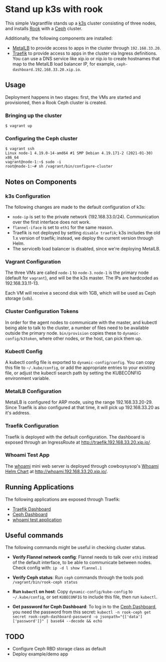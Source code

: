 # Stand up k3s with rook

This simple Vagrantfile stands up a [k3s](https://k3s.io) cluster consisting of three nodes, and installs [Rook](https://rook.io) with a [Ceph](https://ceph.io) cluster.

Additionally, the following components are installed:
- [MetalLB](https://metallb.universe.tf) to provide access to apps in the cluster through `192.168.33.20`.
- [Traefik](https://github.com/traefik/traefik-helm-chart/tree/master/traefik) to provide access to apps in the cluster via Ingress definitions. You can use a DNS service like xip.io or nip.io to create hostnames that map to the MetalLB load balancer IP, for example, `ceph-dashboard.192.168.33.20.xip.io`.

## Usage

Deployment happens in two stages: first, the VMs are started and provisioned, then a Rook Ceph cluster is created.

### Bringing up the cluster
```
$ vagrant up
```

### Configuring the Ceph cluster
```
$ vagrant ssh
Linux node-1 4.19.0-14-amd64 #1 SMP Debian 4.19.171-2 (2021-01-30) x86_64
vagrant@node-1:~$ sudo -i
root@node-1:~# sh /vagrant/bin/configure-cluster
```

## Notes on Components

### k3s Configuration

The following changes are made to the default configuration of k3s:
- `node-ip` is set to the private network (192.168.33.0/24). Communication over the first interface does not work.
- `flannel-iface` is set to `eth1` for the same reason.
- Traefik is not deployed by setting `disable traefik`; k3s includes the old 1.x version of traefik; instead, we deploy the current version through Helm.
- The servicelb load balancer is disabled, since we're deploying MetalLB.

### Vagrant Configuration

The three VMs are called `node-1` to `node-3`. `node-1` is the primary node (default for `vagrant`), and will be the k3s master. The IPs are hardcoded as 192.168.33.11-13.

Each VM will receive a second disk with 1GB, which will be used as Ceph storage (`sdb`).

### Cluster Configuration Tokens

In order for the agent nodes to communicate with the master, and kubectl being able to talk to the cluster, a number of files need to be available outside the primary node. `bin/provision` copies these to `dynamic-config/k3token`, where other nodes, or the host, can pick them up.

### Kubectl Config

A kubectl config file is exported to `dynamic-config/config`. You can copy this file to `~/.kube/config`, or add the appropriate entries to your existing file, or adjust the kubectl search path by setting the KUBECONFIG environment variable.

### MetalLB Configuration

MetalLB is configured for ARP mode, using the range 192.168.33.20-29. Since Traefik is also configured at that time, it will pick up 192.168.33.20 as it's address.

### Traefik Configuration

Traefik is deployed with the default configuration. The dashboard is exposed through an IngressRoute at http://traefik.192.168.33.20.xip.io/.

### Whoami Test App

The [whoami](https://github.com/containous/whoami) mini web server is deployed through cowboysysop's [Whoami Helm Chart](https://artifacthub.io/packages/helm/cowboysysop/whoami) at http://whoami.192.168.33.20.xip.io/.

## Running Applications

The following applications are exposed through Traefik:

* [Traefik Dashboard](http://traefik.192.168.33.20.xip.io/dashboard/#/)
* [Ceph Dashboard](http://ceph-dashboard.192.168.33.20.xip.io/)
* [whoami test application](http://whoami.192.168.33.20.xip.io/)

## Useful commands

The following commands might be useful in checking cluster status.

* **Verify Flannel network config**: Flannel needs to talk over `eth1` instead of the default interface, to be able to communicate between nodes. Check config with: `ip -d l show flannel.1`

* **Verify Ceph status**: Run `ceph` commands through the tools pod: `/vagrant/bin/rook-ceph status`

* **Run `kubectl` on host**: Copy `dynamic-config/kube-config` to `~/.kube/config`, or set `KUBECONFIG` to include this file, then run `kubectl`.

* **Get password for Ceph Dashboard**: To log in to the [Ceph Dashboard](http://ceph-dashboard.192.168.33.20.xip.io/), you need the password from this secret: `kubectl -n rook-ceph get secret rook-ceph-dashboard-password -o jsonpath="{['data']['password']}" | base64 --decode && echo`

## TODO

- Configure Ceph RBD storage class as default
- Deploy example/demo app
